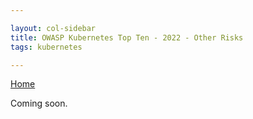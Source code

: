 ```yaml
---

layout: col-sidebar
title: OWASP Kubernetes Top Ten - 2022 - Other Risks
tags: kubernetes

---
```


[Home](/)

Coming soon.
